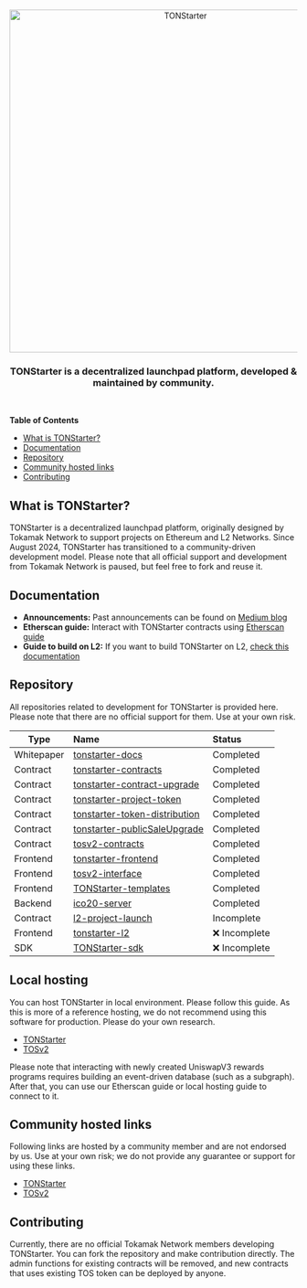<div align="center">
  <br />
  <br />
  <a href="https://tonstarter.tokamak.network"><img alt="TONStarter" src="https://tonstarter.tokamak.network/static/media/fld_bi_gray.bec69ff3.svg" width=600></a>
  <br />
  <h3>TONStarter is a decentralized launchpad platform, developed & maintained by community.</h3>
  <br />
</div>

**Table of Contents**
- [What is TONStarter?](#what-is-tonstarter)
- [Documentation](#documentation)
- [Repository](#repository)
- [Community hosted links](#community-hosted-links)
- [Contributing](#contributing)

## What is TONStarter?
TONStarter is a decentralized launchpad platform, originally designed by Tokamak Network to support projects on Ethereum and L2 Networks. Since August 2024, TONStarter has transitioned to a community-driven development model. Please note that all official support and development from Tokamak Network is paused, but feel free to fork and reuse it.

## Documentation
- **Announcements:** Past announcements can be found on [Medium blog](https://medium.com/tokamak-network/search?q=tonstarter)
- **Etherscan guide:** Interact with TONStarter contracts using [Etherscan guide](./docs/EN/readme.md)
- **Guide to build on L2:** If you want to build TONStarter on L2, [check this documentation](https://github.com/tokamak-network/l2-project-launch/tree/main/doc)

## Repository
All repositories related to development for TONStarter is provided here. Please note that there are no official support for them. Use at your own risk.  


| Type | Name | Status |
|---|:---|:---|
| Whitepaper | [tonstarter-docs](https://github.com/tokamak-network/tonstarter-docs) | Completed |
| Contract | [tonstarter-contracts](https://github.com/tokamak-network/tonstarter-contracts) | Completed |
| Contract | [tonstarter-contract-upgrade](https://github.com/tokamak-network/tonstarter-contract-upgrade) | Completed |
| Contract | [tonstarter-project-token](https://github.com/tokamak-network/tonstarter-project-token) |   Completed |
| Contract | [tonstarter-token-distribution](https://github.com/tokamak-network/tonstarter-token-distribution) | Completed |
| Contract | [tonstarter-publicSaleUpgrade](https://github.com/tokamak-network/tonstarter-publicSaleUpgrade) | Completed |
| Contract | [tosv2-contracts](https://github.com/tokamak-network/tosv2-contracts) | Completed |
| Frontend | [tonstarter-frontend](https://github.com/tokamak-network/tonstarter-frontend) | Completed |
| Frontend | [tosv2-interface](https://github.com/tokamak-network/tosv2-interface) | Completed |
| Frontend | [TONStarter-templates](https://github.com/tokamak-network/TONStarter-templates) | Completed |
| Backend | [ico20-server](https://github.com/tokamak-network/ico20-server) | Completed |
| Contract | [l2-project-launch](https://github.com/tokamak-network/l2-project-launch) | Incomplete |
| Frontend | [tonstarter-l2](https://github.com/tokamak-network/tonstarter-l2) | :x: Incomplete |
| SDK | [TONStarter-sdk](https://github.com/tokamak-network/TONStarter-sdk) | :x: Incomplete |

## Local hosting
You can host TONStarter in local environment. Please follow this guide. As this is more of a reference hosting, we do not recommend using this software for production. Please do your own research. 
- [TONStarter](https://github.com/tokamak-network/tonstarter-frontend/tree/archiving)
- [TOSv2](https://github.com/tokamak-network/tosv2-interface/tree/archiving)

Please note that interacting with newly created UniswapV3 rewards programs requires building an event-driven database (such as a subgraph). After that, you can use our Etherscan guide or local hosting guide to connect to it.

## Community hosted links
Following links are hosted by a community member and are not endorsed by us. Use at your own risk; we do not provide any guarantee or support for using these links.  
- [TONStarter](https://sonyoungsung.github.io/tonstarter-interface/)
- [TOSv2](https://sonyoungsung.github.io/tosv2-interface/)

## Contributing
Currently, there are no official Tokamak Network members developing TONStarter. You can fork the repository and make contribution directly. The admin functions for existing contracts will be removed, and new contracts that uses existing TOS token can be deployed by anyone. 
